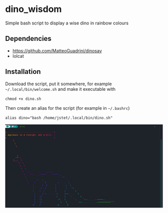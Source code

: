 # dino_wisdom
Simple bash script to display a wise dino in rainbow colours
## Dependencies
- https://github.com/MatteoGuadrini/dinosay
- lolcat
## Installation
Download the script, put it somewhere, for example `~/.local/bin/welcome.sh` and make it executable with
```
chmod +x dino.sh
```
Then create an alias for the script (for example in `~/.bashrc`)
```
alias dino="bash /home/jstet/.local/bin/dino.sh"
```

![dino](dino.png)
